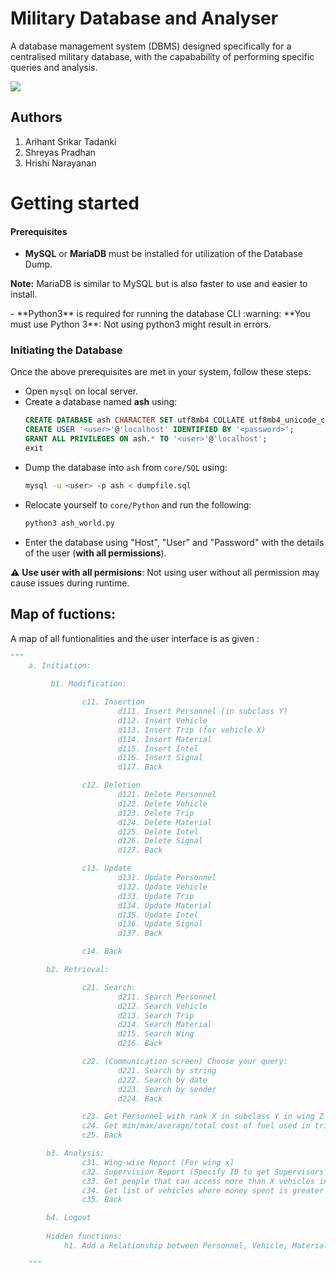# Military Database and Analyser

A database management system (DBMS) designed specifically for a centralised military database, with the capabability of performing specific queries and analysis.

<img src="https://images-ext-1.discordapp.net/external/GlyDNhll4UnT-4iPOZrJbpBWqvgJoo8iOm13QRJYsFI/https/cdn2.cloudpro.co.uk/sites/cloudprod7/files/military_security.jpg?width=659&height=454">

## Authors
1. Arihant Srikar Tadanki
2. Shreyas Pradhan 
3. Hrishi Narayanan

# Getting started 

#### Prerequisites
- **MySQL** or **MariaDB** must be installed for utilization of the Database Dump.
<div class="panel-body">
  
**Note:** MariaDB is similar to MySQL but is also faster to use and easier to install.
 
 </div>
- **Python3** is required for running the database CLI
:warning: **You must use Python 3**: Not using python3 might result in errors.

### Initiating the Database
Once the above prerequisites are met in your system, follow these steps:

- Open `mysql` on local server.
- Create a database named **ash** using: 
	```sql
	CREATE DATABASE ash CHARACTER SET utf8mb4 COLLATE utf8mb4_unicode_ci;
    CREATE USER '<user>'@'localhost' IDENTIFIED BY '<password>';
    GRANT ALL PRIVILEGES ON ash.* TO '<user>'@'localhost';
    exit
	```
- Dump the  database into `ash` from `core/SQL` using:
	```bash
	mysql -u <user> -p ash < dumpfile.sql
	```
- Relocate yourself to `core/Python` and run the following:
    ```bash
    python3 ash_world.py 
    ```
- Enter  the database using "Host", "User" and "Password" with the details of the user (**with all permissions**).
                                       
:warning: **Use user with all permisions**: Not using user without all permission may cause issues during runtime.

## Map of fuctions:

A map of all funtionalities and the user interface is as given :
```py
"""
    a. Initiation:

         b1. Modification:

                c11. Insertion
                        d111. Insert Personnel (in subclass Y)
                        d112. Insert Vehicle
                        d113. Insert Trip (for vehicle X)
                        d114. Insert Material
                        d115. Insert Intel
                        d116. Insert Signal
                        d117. Back

                c12. Deletion
                        d121. Delete Personnel
                        d122. Delete Vehicle
                        d123. Delete Trip
                        d124. Delete Material
                        d125. Delete Intel
                        d126. Delete Signal
                        d127. Back

                c13. Update
                        d131. Update Personnel
                        d132. Update Vehicle
                        d133. Update Trip
                        d134. Update Material
                        d135. Update Intel
                        d136. Update Signal
                        d137. Back

                c14. Back

        b2. Retrieval:

                c21. Search:
                        d211. Search Personnel
                        d212. Search Vehicle
                        d213. Search Trip
                        d214. Search Material
                        d215. Search Wing
                        d216. Back

                c22. (Communication screen) Choose your query:
                        d221. Search by string
                        d222. Search by date
                        d223. Search by sender
                        d224. Back

                c23. Get Personnel with rank X in subclass Y in wing Z
                c24. Get min/max/average/total cost of fuel used in trips
                c25. Back

        b3. Analysis:
                c31. Wing-wise Report (For wing x)
                c32. Supervision Report (Specify ID to get Supervisors of ID and Supervisee of ID)
                c33. Get people that can access more than X vehicles in wing Y
                c34. Get list of vehicles where money spent is greater than X
                c35. Back

        b4. Logout
           
        Hidden functions:
            h1. Add a Relationship between Personnel, Vehicle, Material and Wing           

    """

```


